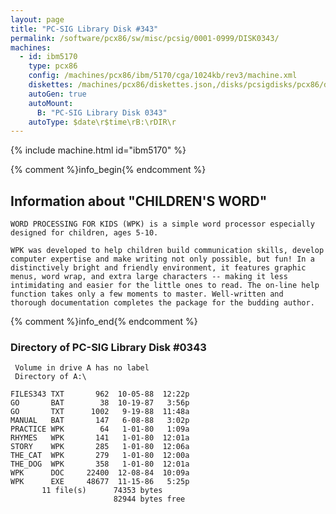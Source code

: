 ```yaml
---
layout: page
title: "PC-SIG Library Disk #343"
permalink: /software/pcx86/sw/misc/pcsig/0001-0999/DISK0343/
machines:
  - id: ibm5170
    type: pcx86
    config: /machines/pcx86/ibm/5170/cga/1024kb/rev3/machine.xml
    diskettes: /machines/pcx86/diskettes.json,/disks/pcsigdisks/pcx86/diskettes.json
    autoGen: true
    autoMount:
      B: "PC-SIG Library Disk 0343"
    autoType: $date\r$time\rB:\rDIR\r
---
```


{% include machine.html id="ibm5170" %}

{% comment %}info_begin{% endcomment %}

## Information about "CHILDREN'S WORD"

    WORD PROCESSING FOR KIDS (WPK) is a simple word processor especially
    designed for children, ages 5-10.
    
    WPK was developed to help children build communication skills, develop
    computer expertise and make writing not only possible, but fun! In a
    distinctively bright and friendly environment, it features graphic
    menus, word wrap, and extra large characters -- making it less
    intimidating and easier for the little ones to read. The on-line help
    function takes only a few moments to master. Well-written and
    thorough documentation completes the package for the budding author.
{% comment %}info_end{% endcomment %}


### Directory of PC-SIG Library Disk #0343

     Volume in drive A has no label
     Directory of A:\

    FILES343 TXT       962  10-05-88  12:22p
    GO       BAT        38  10-19-87   3:56p
    GO       TXT      1002   9-19-88  11:48a
    MANUAL   BAT       147   6-08-88   3:02p
    PRACTICE WPK        64   1-01-80   1:09a
    RHYMES   WPK       141   1-01-80  12:01a
    STORY    WPK       285   1-01-80  12:06a
    THE_CAT  WPK       279   1-01-80  12:00a
    THE_DOG  WPK       358   1-01-80  12:01a
    WPK      DOC     22400  12-08-84  10:09a
    WPK      EXE     48677  11-15-86   5:25p
           11 file(s)      74353 bytes
                           82944 bytes free
